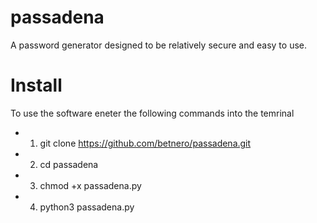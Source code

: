 # passadena
A password generator designed to be relatively secure and easy to use. 

# Install 
   To use the software eneter the following commands into the temrinal
   - 1. git clone https://github.com/betnero/passadena.git
   - 2. cd passadena
   - 3. chmod +x passadena.py
   - 4. python3 passadena.py


